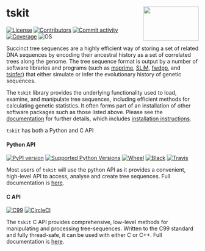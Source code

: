 # tskit  <img align="right" width="145" height="90" src="https://github.com/tskit-dev/administrative/blob/main/tskit_logo.svg">

[![License](https://img.shields.io/github/license/tskit-dev/tskit)](https://github.com/tskit-dev/tskit/blob/main/LICENSE)
[![Contributors](https://img.shields.io/github/contributors/tskit-dev/tskit)](https://github.com/tskit-dev/tskit/graphs/contributors)
[![Commit activity](https://img.shields.io/github/commit-activity/m/tskit-dev/tskit)](https://github.com/tskit-dev/tskit/commits/main)
[![Coverage](https://codecov.io/gh/tskit-dev/tskit/branch/main/graph/badge.svg)](https://codecov.io/gh/tskit-dev/tskit)
![OS](https://img.shields.io/badge/OS-linux%20%7C%20OSX%20%7C%20win--64-steelblue)


Succinct tree sequences are a highly efficient way of storing a set of related DNA sequences by encoding their ancestral history as a set of correlated trees along the genome. The tree sequence format is output by a number of software libraries and programs (such as [msprime](https://github.com/tskit-dev/msprime), [SLiM](https://github.com/MesserLab/SLiM), [fwdpp](http://molpopgen.github.io/fwdpp/), and [tsinfer](https://tsinfer.readthedocs.io/en/latest/)) that either simulate or infer the evolutionary history of genetic sequences.

The `tskit` library provides the underlying functionality used to load, examine, and manipulate tree sequences, including efficient methods for calculating genetic statistics. It often forms part of an installation of other software packages such as those listed above. Please see the [documentation](https://tskit.readthedocs.io/en/latest/) for further details, which includes [installation instructions](https://tskit.readthedocs.io/en/latest/installation.html).

`tskit` has both a Python and C API


#### Python API
[![PyPI version](https://img.shields.io/pypi/v/tskit.svg)](https://pypi.org/project/tskit/)
[![Supported Python Versions](https://img.shields.io/pypi/pyversions/tskit.svg)](https://pypi.org/project/tskit/)
[![Wheel](https://img.shields.io/pypi/wheel/tskit)](https://pypi.org/project/tskit/)
[![Black](https://img.shields.io/badge/code%20style-black-000000.svg)](https://github.com/psf/black)
[![Travis](https://img.shields.io/travis/tskit-dev/tskit)](https://travis-ci.org/github/tskit-dev/tskit)

Most users of `tskit` will use the python API as it provides a convenient, high-level API to access, analyse and create tree sequences. Full documentation is [here](https://tskit.readthedocs.io/en/latest/python-api.html).   

#### C API
[![C99](https://img.shields.io/badge/Language-C99-steelblue.svg)](https://en.wikipedia.org/wiki/C99)
[![CircleCI](https://circleci.com/gh/tskit-dev/tskit.svg?style=shield)](https://circleci.com/gh/tskit-dev/tskit)

The `tskit` C API provides comprehensive, low-level methods for manipulating and processing tree-sequences. Written to the C99 standard and fully thread-safe, it can be used with either C or C++. Full documentation is [here](https://tskit.readthedocs.io/en/latest/c-api.html).